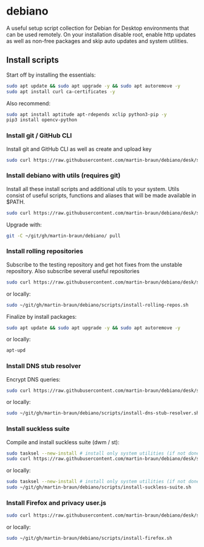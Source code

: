 # debiano

A useful setup script collection for Debian for Desktop environments that can be used remotely. On your installation disable root, enable http updates as well as non-free packages and skip auto updates and system utilities.

## Install scripts

Start off by installing the essentials: 

```sh
sudo apt update && sudo apt upgrade -y && sudo apt autoremove -y
sudo apt install curl ca-certificates -y
```

Also recommend:

```sh
sudo apt install aptitude apt-rdepends xclip python3-pip -y
pip3 install opencv-python
```

### Install git / GitHub CLI

Install git and GitHub CLI as well as create and upload key

```sh
sudo curl https://raw.githubusercontent.com/martin-braun/debiano/desk/scripts/install-git-gh.sh | sudo bash -s --
```

### Install debiano with utils (requires git)

Install all these install scripts and additional utils to your system. Utils consist of useful scripts, functions and aliases that will be made available in $PATH.

```sh
sudo curl https://raw.githubusercontent.com/martin-braun/debiano/desk/scripts/install-debiano.sh | sudo bash -s --
```

Upgrade with: 

```sh
git -C ~/git/gh/martin-braun/debiano/ pull
```

### Install rolling repositories

Subscribe to the testing repository and get hot fixes from the unstable repository. Also subscribe several useful repositories

```sh
sudo curl https://raw.githubusercontent.com/martin-braun/debiano/desk/scripts/install-rolling-repos.sh | sudo bash -s --
```

or locally: 

```sh
sudo ~/git/gh/martin-braun/debiano/scripts/install-rolling-repos.sh
```

Finalize by install packages: 

```sh
sudo apt update && sudo apt upgrade -y && sudo apt autoremove -y
```

or locally: 

```sh
apt-upd
```

### Install DNS stub resolver

Encrypt DNS queries:

```sh
sudo curl https://raw.githubusercontent.com/martin-braun/debiano/desk/scripts/install-dns-stub-resolver.sh | sudo bash -s --
```

or locally: 

```sh
sudo ~/git/gh/martin-braun/debiano/scripts/install-dns-stub-resolver.sh
```

### Install suckless suite

Compile and install suckless suite (dwm / st):

```sh
sudo tasksel --new-install # install only system utilities (if not done yet) and re-log
sudo curl https://raw.githubusercontent.com/martin-braun/debiano/desk/scripts/install-suckless-suite.sh | sudo bash -s --
```

or locally: 

```sh
sudo tasksel --new-install # install only system utilities (if not done yet) and re-log
sudo ~/git/gh/martin-braun/debiano/scripts/install-suckless-suite.sh
```

### Install Firefox and privacy user.js


```sh
sudo curl https://raw.githubusercontent.com/martin-braun/debiano/desk/scripts/install-firefox.sh | sudo bash -s --
```

or locally: 

```sh
sudo ~/git/gh/martin-braun/debiano/scripts/install-firefox.sh
```
